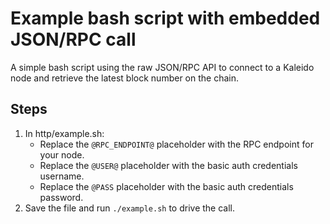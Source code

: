 # Example bash script with embedded JSON/RPC call

A simple bash script using the raw JSON/RPC API to connect to a Kaleido node and retrieve the latest block number on the chain.

## Steps
1. In http/example.sh:
   + Replace the `@RPC_ENDPOINT@` placeholder with the RPC endpoint for your node.
   + Replace the `@USER@` placeholder with the basic auth credentials username.
   + Replace the `@PASS` placeholder with the basic auth credentials password.
2. Save the file and run `./example.sh` to drive the call.
